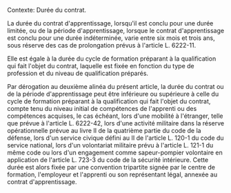 Contexte: Durée du contrat.

La durée du contrat d'apprentissage, lorsqu'il est conclu pour une durée limitée, ou de la période d'apprentissage, lorsque le contrat d'apprentissage est conclu pour une durée indéterminée, varie entre six mois et trois ans, sous réserve des cas de prolongation prévus à l'article L. 6222-11.

Elle est égale à la durée du cycle de formation préparant à la qualification qui fait l'objet du contrat, laquelle est fixée en fonction du type de profession et du niveau de qualification préparés.

Par dérogation au deuxième alinéa du présent article, la durée du contrat ou de la période d'apprentissage peut être inférieure ou supérieure à celle du cycle de formation préparant à la qualification qui fait l'objet du contrat, compte tenu du niveau initial de compétences de l'apprenti ou des compétences acquises, le cas échéant, lors d'une mobilité à l'étranger, telle que prévue à l'article L. 6222-42, lors d'une activité militaire dans la réserve opérationnelle prévue au livre II de la quatrième partie du code de la défense, lors d'un service civique défini au II de l'article L. 120-1 du code du service national, lors d'un volontariat militaire prévu à l'article L. 121-1 du même code ou lors d'un engagement comme sapeur-pompier volontaire en application de l'article L. 723-3 du code de la sécurité intérieure. Cette durée est alors fixée par une convention tripartite signée par le centre de formation, l'employeur et l'apprenti ou son représentant légal, annexée au contrat d'apprentissage.